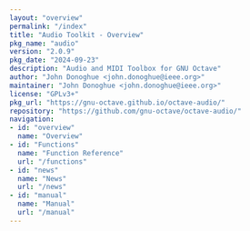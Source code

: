 ```yaml
---
layout: "overview"
permalink: "/index"
title: "Audio Toolkit - Overview"
pkg_name: "audio"
version: "2.0.9"
pkg_date: "2024-09-23"
description: "Audio and MIDI Toolbox for GNU Octave"
author: "John Donoghue <john.donoghue@ieee.org>"
maintainer: "John Donoghue <john.donoghue@ieee.org>"
license: "GPLv3+"
pkg_url: "https://gnu-octave.github.io/octave-audio/"
repository: "https://github.com/gnu-octave/octave-audio/"
navigation:
- id: "overview"
  name: "Overview"
- id: "Functions"
  name: "Function Reference"
  url: "/functions"
- id: "news"
  name: "News"
  url: "/news"
- id: "manual"
  name: "Manual"
  url: "/manual"
---
```

